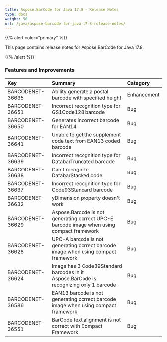 ```yaml
---
title: Aspose.BarCode for Java 17.8 - Release Notes
type: docs
weight: 50
url: /java/aspose-barcode-for-java-17-8-release-notes/
---
```


{{% alert color="primary" %}} 

This page contains release notes for Aspose.BarCode for Java 17.8.

{{% /alert %}} 
### **Features and Improvements**

|**Key**|**Summary**|**Category**|
| :- | :- | :- |
|BARCODENET-36635|Ability generate a postal barcode with specified height|Enhancement|
|BARCODENET-36651|Incorrect recognition type for GS1Code128 barcode|Bug|
|BARCODENET-36650|Generates incorrect barcode for EAN14|Bug|
|BARCODENET-36641|Unable to get the supplement code text from EAN13 coded barcode|Bug|
|BARCODENET-36639|Incorrect recognition type for DatabarTruncated barcode|Bug|
|BARCODENET-36638|Can't recognize DatabarStacked code|Bug|
|BARCODENET-36637|Incorrect recognition type for Code93Standard barcode|Bug|
|BARCODENET-36632|yDimension property doesn't work|Bug|
|BARCODENET-36629|Aspose.Barcode is not generating correct UPC-E barcode image when using compact framework|Bug|
|BARCODENET-36628|UPC-A barcode is not generating correct barcode image when using compact framework|Bug|
|BARCODENET-36624|Image has 3 Code39Standard barcodes in it, Aspose.BarCode is recognizing only 1 barcode|Bug|
|BARCODENET-36586|EAN13 barcode is not generating correct barcode image when using compact framework|Bug|
|BARCODENET-36551|BarCode text alignment is not correct with Compact Framework|Bug|

